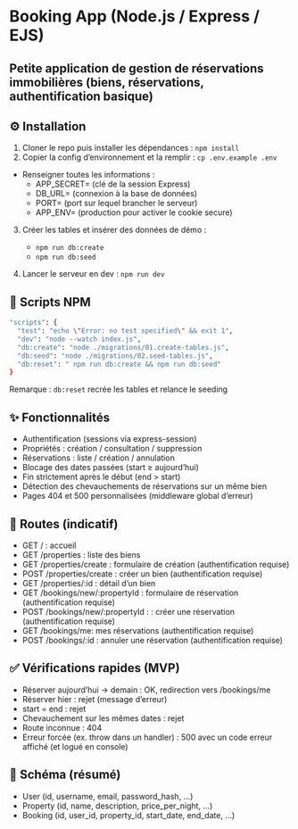 # Booking App (Node.js / Express / EJS)

Petite application de gestion de réservations immobilières (biens, réservations, authentification basique)
---

## ⚙️ Installation

1. Cloner le repo puis installer les dépendances : `npm install`
2. Copier la config d’environnement et la remplir : `cp .env.example .env`
- Renseigner toutes les informations :
    - APP_SECRET= (clé de la session Express)
    - DB_URL= (connexion à la base de données)
    - PORT= (port sur lequel brancher le serveur)
    - APP_ENV= (production pour activer le cookie secure)

3. Créer les tables et insérer des données de démo : 
    - ```npm run db:create```
    - ```npm run db:seed```

4. Lancer le serveur en dev : ```npm run dev```

## 📜 Scripts NPM
```bash
"scripts": {
  "test": "echo \"Error: no test specified\" && exit 1",
  "dev": "node --watch index.js",
  "db:create": "node ./migrations/01.create-tables.js",
  "db:seed": "node ./migrations/02.seed-tables.js",
  "db:reset": " npm run db:create && npm run db:seed"
}
```
Remarque : ```db:reset``` recrée les tables et relance le seeding

## ✨ Fonctionnalités

- Authentification (sessions via express-session)
- Propriétés : création / consultation / suppression
- Réservations : liste / création / annulation
- Blocage des dates passées (start ≥ aujourd’hui)
- Fin strictement après le début (end > start)
- Détection des chevauchements de réservations sur un même bien
- Pages 404 et 500 personnalisées (middleware global d’erreur)

## 🧭 Routes (indicatif)

- GET / : accueil
- GET /properties : liste des biens
- GET /properties/create : formulaire de création (authentification requise)
- POST /properties/create : créer un bien (authentification requise)
- GET /properties/:id : détail d’un bien
- GET /bookings/new/:propertyId : formulaire de réservation (authentification requise)
- POST /bookings/new/:propertyId :  : créer une réservation (authentification requise)
- GET /bookings/me: mes réservations (authentification requise)
- POST /bookings/:id : annuler une réservation (authentification requise)

## ✅ Vérifications rapides (MVP)

- Réserver aujourd’hui → demain : OK, redirection vers /bookings/me
- Réserver hier : rejet (message d’erreur)
- start = end : rejet
- Chevauchement sur les mêmes dates : rejet
- Route inconnue : 404
- Erreur forcée (ex. throw dans un handler) : 500 avec un code erreur affiché (et logué en console)

## 🧱 Schéma (résumé)

- User (id, username, email, password_hash, …)
- Property (id, name, description, price_per_night, …)
- Booking (id, user_id, property_id, start_date, end_date, …)